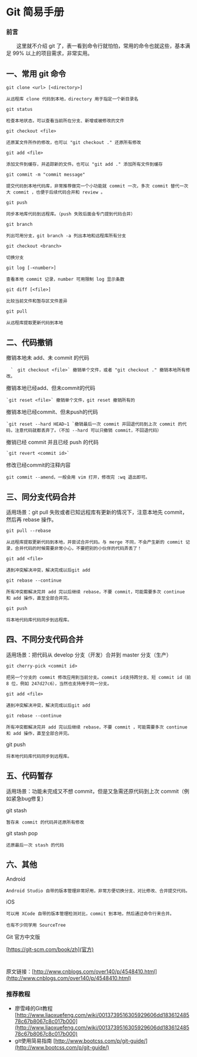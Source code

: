 # Git 简易手册 #


###  前言  ###

　　这里就不介绍 git 了，表一看到命令行就怕怕，常用的命令也就这些，基本满足 99% 以上的项目需求，非常实用。

## 一、常用 git 命令  ##

 

`git clone <url> [<directory>]`

	从远程库 clone 代码到本地，directory 用于指定一个新目录名

`git status`

	检查本地状态，可以查看当前所在分支、新增或被修改的文件

`git checkout <file>`

	还原某文件所作的修改，也可以 "git checkout ." 还原所有修改

`git add <file>`

	添加文件到缓存，并追踪新的文件。也可以 "git add ." 添加所有文件到缓存

`git commit -m "commit message"`

	提交代码到本地代码库，非常推荐做完一个小功能就 commit 一次，多次 commit 替代一次大 commit ，也便于后续代码合并和 review 。

`git push`

	同步本地库代码到远程库。（push 失败后面会专门提到代码合并）

`git branch`

	列出可用分支，git branch -a 列出本地和远程库所有分支

`git checkout <branch>`

	切换分支

`git log [-<number>]`

	查看本地 commit 记录，number 可用限制 log 显示条数

`git diff [<file>]`

	比较当前文件和暂存区文件差异

`git pull`

	从远程库提取更新代码到本地

 

## 二、代码撤销 ##

撤销本地未 add、未 commit 的代码

	　`　git checkout <file>` 撤销单个文件，或者 "git checkout ." 撤销本地所有修改。

撤销本地已经add、但未commit的代码

	`git reset <file>` 撤销单个文件，git reset 撤销所有的

撤销本地已经commit、但未push的代码

	`git reset --hard HEAD~1 `撤销最后一次 commit 并回退代码到上次 commit 的代码，注意代码就都丢弃了。（不加 --hard 可以只撤销 commit，不回退代码）

撤销已经 commit 并且已经 push 的代码

	`git revert <commit id>`

 修改已经commit的注释内容

	git commit --amend，一般会用 vim 打开，修改完 :wq 退出即可。

 

## 三、同分支代码合并 ##

适用场景：git pull 失败或者已知远程库有更新的情况下，注意本地先 commit，然后再 rebase 操作。

 `git pull --rebase`

	从远程库提取更新代码到本地，并尝试合并代码。与 merge 不同，不会产生新的 commit 记录，合并代码的时候需要非常小心，不要把别的小伙伴的代码弄丢了！

 `git add <file>`

	遇到冲突解决冲突，解决完成以后git add

 `git rebase --continue`

	所有冲突都解决完并 add 完以后继续 rebase，不要 commit，可能需要多次 continue 和 add 操作，直至全部合并完。

 `git push`

	将本地代码库代码同步到远程库。

 

## 四、不同分支代码合并 ##

适用场景：把代码从 develop 分支（开发）合并到 master 分支（生产）

 `git cherry-pick <commit id>`

	把另一个分支的 commit 修改应用到当前分支。commit id支持跨分支、短 commit id（前 8 位，例如 247d27c6），当然也支持用于同一分支。

 `git add <file>`

	遇到冲突解决冲突，解决完成以后git add

 `git rebase --continue`

	所有冲突都解决完并 add 完以后继续 rebase，不要 commit ，可能需要多次 continue 和 add 操作，直至全部合并完。

 git push

	将本地代码库代码同步到远程库。

 

## 五、代码暂存 ##

适用场景：功能未完成又不想 commit，但是又急需还原代码到上次 commit（例如紧急bug修复）

git stash

	暂存未 commit 的代码并还原所有修改

git stash pop

	还原最后一次 stash 的代码

 

## 六、其他 ##

Android

	Android Studio 自带的版本管理非常好用，非常方便切换分支、对比修改、合并提交代码。

iOS

	可以用 XCode 自带的版本管理检测对比，commit 到本地，然后通过命令行来合并。

	也有不少同学用 SourceTree 

Git 官方中文版

[https://git-scm.com/book/zh](官方)



#

原文链接：[http://www.cnblogs.com/over140/p/4548410.html](http://www.cnblogs.com/over140/p/4548410.html)

### 推荐教程 ###

- 廖雪峰的Git教程  [http://www.liaoxuefeng.com/wiki/0013739516305929606dd18361248578c67b8067c8c017b000](http://www.liaoxuefeng.com/wiki/0013739516305929606dd18361248578c67b8067c8c017b000)
- git使用简易指南 [http://www.bootcss.com/p/git-guide/](http://www.bootcss.com/p/git-guide/)
